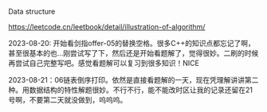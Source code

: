 Data structure

https://leetcode.cn/leetbook/detail/illustration-of-algorithm/

2023-08-20: 开始看剑指offer-05的替换空格。很多C++的知识点都忘记了啊，甚至很基本的也…刚尝试写了下，然后还是开始看题解了，觉得很妙。二刷的时候再尝试自己完整写吧。感觉看题解可以复习到很多知识！NICE

2023-08-21：06链表倒序打印。依然是直接看题解的一天，现在凭理解讲讲第二种。用数据结构的特性解题很妙。不行不行，能不能改时区让我的记录还留在21号啊，不要第二天就没做到，呜呜呜。
